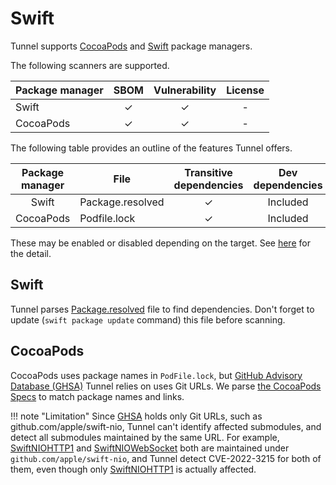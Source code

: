 # Swift

Tunnel supports [CocoaPods][cocoapods] and [Swift][swift] package managers.

The following scanners are supported.

| Package manager | SBOM | Vulnerability | License |
| --------------- | :--: | :-----------: | :-----: |
| Swift           |  ✓   |       ✓       |    -    |
| CocoaPods       |  ✓   |       ✓       |    -    |

The following table provides an outline of the features Tunnel offers.

| Package manager | File             | Transitive dependencies | Dev dependencies | [Dependency graph][dependency-graph] | Position |
| :-------------: | ---------------- | :---------------------: | :--------------: | :----------------------------------: | :------: |
|      Swift      | Package.resolved |            ✓            |     Included     |                  -                   |    ✓     |
|    CocoaPods    | Podfile.lock     |            ✓            |     Included     |                  ✓                   |    -     |

These may be enabled or disabled depending on the target.
See [here](./index.md) for the detail.

## Swift

Tunnel parses [Package.resolved][package-resolved] file to find dependencies.
Don't forget to update (`swift package update` command) this file before scanning.

## CocoaPods

CocoaPods uses package names in `PodFile.lock`, but [GitHub Advisory Database (GHSA)][ghsa] Tunnel relies on uses Git URLs.
We parse [the CocoaPods Specs][cocoapods-specs] to match package names and links.

!!! note "Limitation"
Since [GHSA][ghsa] holds only Git URLs, such as github.com/apple/swift-nio,
Tunnel can't identify affected submodules, and detect all submodules maintained by the same URL.
For example, [SwiftNIOHTTP1][niohttp1] and [SwiftNIOWebSocket][niowebsocket] both are maintained under `github.com/apple/swift-nio`,
and Tunnel detect CVE-2022-3215 for both of them, even though only [SwiftNIOHTTP1][niohttp1] is actually affected.

[cocoapods]: https://cocoapods.org/
[cocoapods-specs]: https://github.com/CocoaPods/Specs
[ghsa]: https://github.com/advisories?query=type%3Areviewed+ecosystem%3Aswift
[swift]: https://www.swift.org/package-manager/
[package-resolved]: https://github.com/apple/swift-package-manager/blob/4a42f2519e3f7b8a731c5ed89b47ed577df8f86c/Documentation/Usage.md#resolving-versions-packageresolved-file
[dependency-graph]: ../../configuration/reporting.md#show-origins-of-vulnerable-dependencies
[niohttp1]: https://cocoapods.org/pods/SwiftNIOHTTP1
[niowebsocket]: https://cocoapods.org/pods/SwiftNIOWebSocket
